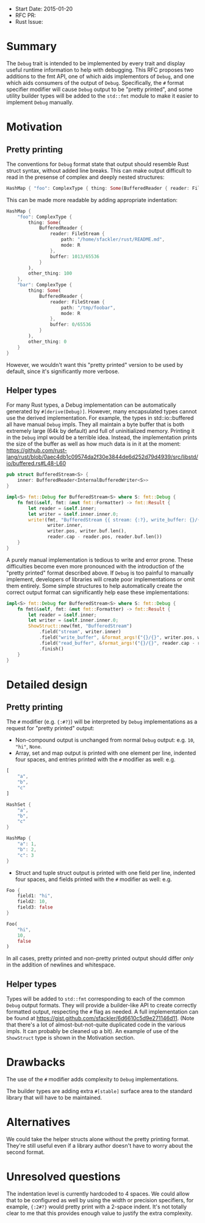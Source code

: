 - Start Date: 2015-01-20
- RFC PR:
- Rust Issue:

# Summary

The `Debug` trait is intended to be implemented by every trait and display
useful runtime information to help with debugging. This RFC proposes two
additions to the fmt API, one of which aids implementors of `Debug`, and one
which aids consumers of the output of `Debug`. Specifically, the `#` format
specifier modifier will cause `Debug` output to be "pretty printed", and some
utility builder types will be added to the `std::fmt` module to make it easier
to implement `Debug` manually.

# Motivation

## Pretty printing

The conventions for `Debug` format state that output should resemble Rust
struct syntax, without added line breaks. This can make output difficult to
read in the presense of complex and deeply nested structures:
```rust
HashMap { "foo": ComplexType { thing: Some(BufferedReader { reader: FileStream { path: "/home/sfackler/rust/README.md", mode: R }, buffer: 1013/65536 }), other_thing: 100 }, "bar": ComplexType { thing: Some(BufferedReader { reader: FileStream { path: "/tmp/foobar", mode: R }, buffer: 0/65536 }), other_thing: 0 } }
```
This can be made more readable by adding appropriate indentation:
```rust
HashMap {
    "foo": ComplexType {
        thing: Some(
            BufferedReader {
                reader: FileStream {
                    path: "/home/sfackler/rust/README.md",
                    mode: R
                },
                buffer: 1013/65536
            }
        ),
        other_thing: 100
    },
    "bar": ComplexType {
        thing: Some(
            BufferedReader {
                reader: FileStream {
                    path: "/tmp/foobar",
                    mode: R
                },
                buffer: 0/65536
            }
        ),
        other_thing: 0
    }
}
```
However, we wouldn't want this "pretty printed" version to be used by default,
since it's significantly more verbose.

## Helper types

For many Rust types, a Debug implementation can be automatically generated by
`#[derive(Debug)]`. However, many encapsulated types cannot use the
derived implementation. For example, the types in std::io::buffered all have
manual `Debug` impls.  They all maintain a byte buffer that is both extremely
large (64k by default) and full of uninitialized memory. Printing it in the
`Debug` impl would be a terrible idea. Instead, the implementation prints the
size of the buffer as well as how much data is in it at the moment:
https://github.com/rust-lang/rust/blob/0aec4db1c09574da2f30e3844de6d252d79d4939/src/libstd/io/buffered.rs#L48-L60

```rust
pub struct BufferedStream<S> {
    inner: BufferedReader<InternalBufferedWriter<S>>
}

impl<S> fmt::Debug for BufferedStream<S> where S: fmt::Debug {
    fn fmt(&self, fmt: &mut fmt::Formatter) -> fmt::Result {
        let reader = &self.inner;
        let writer = &self.inner.inner.0;
        write!(fmt, "BufferedStream {{ stream: {:?}, write_buffer: {}/{}, read_buffer: {}/{} }}",
               writer.inner,
               writer.pos, writer.buf.len(),
               reader.cap - reader.pos, reader.buf.len())
    }
}
```

A purely manual implementation is tedious to write and error prone. These
difficulties become even more pronounced with the introduction of the "pretty
printed" format described above. If `Debug` is too painful to manually
implement, developers of libraries will create poor implementations or omit
them entirely. Some simple structures to help automatically create the correct
output format can significantly help ease these implementations:
```rust
impl<S> fmt::Debug for BufferedStream<S> where S: fmt::Debug {
    fn fmt(&self, fmt: &mut fmt::Formatter) -> fmt::Result {
        let reader = &self.inner;
        let writer = &self.inner.inner.0;
        ShowStruct::new(fmt, "BufferedStream")
            .field("stream", writer.inner)
            .field("write_buffer", &format_args!("{}/{}", writer.pos, writer.buf.len()))
            .field("read_buffer", &format_args!("{}/{}", reader.cap - reader.pos, reader.buf.len()))
            .finish()
    }
}
```

# Detailed design

## Pretty printing

The `#` modifier (e.g. `{:#?}`) will be interpreted by `Debug` implementations
as a request for "pretty printed" output:

* Non-compound output is unchanged from normal `Debug` output: e.g. `10`,
  `"hi"`, `None`.
* Array, set and map output is printed with one element per line, indented four
    spaces, and entries printed with the `#` modifier as well: e.g.
```rust
[
    "a",
    "b",
    "c"
]
```
```rust
HashSet {
    "a",
    "b",
    "c"
}
```
```rust
HashMap {
    "a": 1,
    "b": 2,
    "c": 3
}
```
* Struct and tuple struct output is printed with one field per line, indented
    four spaces, and fields printed with the `#` modifier as well: e.g.
```rust
Foo {
    field1: "hi",
    field2: 10,
    field3: false
}
```
```rust
Foo(
    "hi",
    10,
    false
)
```

In all cases, pretty printed and non-pretty printed output should differ *only*
in the addition of newlines and whitespace.

## Helper types

Types will be added to `std::fmt` corresponding to each of the common `Debug`
output formats. They will provide a builder-like API to create correctly
formatted output, respecting the `#` flag as needed. A full implementation can
be found at https://gist.github.com/sfackler/6d6610c5d9e271146d11. (Note that
there's a lot of almost-but-not-quite duplicated code in the various impls.
It can probably be cleaned up a bit). An example of use of the `ShowStruct`
type is shown in the Motivation section.

# Drawbacks

The use of the `#` modifier adds complexity to `Debug` implementations.

The builder types are adding extra `#[stable]` surface area to the standard
library that will have to be maintained.

# Alternatives

We could take the helper structs alone without the pretty printing format.
They're still useful even if a library author doesn't have to worry about the
second format.

# Unresolved questions

The indentation level is currently hardcoded to 4 spaces. We could allow that
to be configured as well by using the width or precision specifiers, for
example, `{:2#?}` would pretty print with a 2-space indent. It's not totally
clear to me that this provides enough value to justify the extra complexity.
